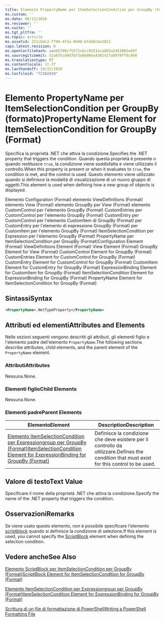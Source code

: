 ```yaml
---
title: Elemento PropertyName per ItemSelectionCondition per GroupBy (Format) | Microsoft Docs
ms.custom: ''
ms.date: 09/13/2016
ms.reviewer: ''
ms.suite: ''
ms.tgt_pltfrm: ''
ms.topic: article
ms.assetid: 221cbdc2-f794-4f3a-9d40-bfdd8cba1013
caps.latest.revision: 6
ms.openlocfilehash: aae65789cf5572cbcc9251eca802a2d43065e49f
ms.sourcegitcommit: 52a67bcd9d7bf3e8600ea4302d1fa8970ff9c998
ms.translationtype: MT
ms.contentlocale: it-IT
ms.lasthandoff: 10/15/2019
ms.locfileid: "72362410"
---
```

# <a name="propertyname-element-for-itemselectioncondition-for-groupby-format"></a><span data-ttu-id="736d8-102">Elemento PropertyName per ItemSelectionCondition per GroupBy (formato)</span><span class="sxs-lookup"><span data-stu-id="736d8-102">PropertyName Element for ItemSelectionCondition for GroupBy (Format)</span></span>

<span data-ttu-id="736d8-103">Specifica la proprietà .NET che attiva la condizione.</span><span class="sxs-lookup"><span data-stu-id="736d8-103">Specifies the .NET property that triggers the condition.</span></span> <span data-ttu-id="736d8-104">Quando questa proprietà è presente o quando restituisce `true`, la condizione viene soddisfatta e viene utilizzato il controllo.</span><span class="sxs-lookup"><span data-stu-id="736d8-104">When this property is present or when it evaluates to `true`, the condition is met, and the control is used.</span></span> <span data-ttu-id="736d8-105">Questo elemento viene utilizzato quando si definisce la modalità di visualizzazione di un nuovo gruppo di oggetti.</span><span class="sxs-lookup"><span data-stu-id="736d8-105">This element is used when defining how a new group of objects is displayed.</span></span>

<span data-ttu-id="736d8-106">Elemento Configuration (Format) elemento ViewDefinitions (Format) elemento View (Format) elemento GroupBy per View (Format) elemento CustomControl per l'elemento GroupBy (Format) CustomEntries per CustomControl per l'elemento GroupBy (Format) CustomEntry per CustomControl per l'elemento CustomItem di GroupBy (Format) per CustomEntry per l'elemento di espressione GroupBy (Format) per CustomItem per l'elemento GroupBy (Format) ItemSelectionCondition per Expression per l'elemento GroupBy (Format) PropertyName per ItemSelectionCondition per GroupBy (Format)</span><span class="sxs-lookup"><span data-stu-id="736d8-106">Configuration Element (Format) ViewDefinitions Element (Format) View Element (Format) GroupBy Element for View (Format) CustomControl Element for GroupBy (Format) CustomEntries Element for CustomControl for GroupBy (Format) CustomEntry Element for CustomControl for GroupBy (Format) CustomItem Element for CustomEntry for GroupBy (Format) ExpressionBinding Element for CustomItem for GroupBy (Format) ItemSelectionCondition Element for ExpressionBinding for GroupBy (Format) PropertyName Element for ItemSelectionCondition for GroupBy (Format)</span></span>

## <a name="syntax"></a><span data-ttu-id="736d8-107">Sintassi</span><span class="sxs-lookup"><span data-stu-id="736d8-107">Syntax</span></span>

```xml
<PropertyName>.NetTypeProperty</PropertyName>
```

## <a name="attributes-and-elements"></a><span data-ttu-id="736d8-108">Attributi ed elementi</span><span class="sxs-lookup"><span data-stu-id="736d8-108">Attributes and Elements</span></span>

<span data-ttu-id="736d8-109">Nelle sezioni seguenti vengono descritti gli attributi, gli elementi figlio e l'elemento padre dell'elemento `PropertyName`.</span><span class="sxs-lookup"><span data-stu-id="736d8-109">The following sections describe attributes, child elements, and the parent element of the `PropertyName` element.</span></span>

### <a name="attributes"></a><span data-ttu-id="736d8-110">Attributi</span><span class="sxs-lookup"><span data-stu-id="736d8-110">Attributes</span></span>

<span data-ttu-id="736d8-111">Nessuna.</span><span class="sxs-lookup"><span data-stu-id="736d8-111">None.</span></span>

### <a name="child-elements"></a><span data-ttu-id="736d8-112">Elementi figlio</span><span class="sxs-lookup"><span data-stu-id="736d8-112">Child Elements</span></span>

<span data-ttu-id="736d8-113">Nessuna.</span><span class="sxs-lookup"><span data-stu-id="736d8-113">None.</span></span>

### <a name="parent-elements"></a><span data-ttu-id="736d8-114">Elementi padre</span><span class="sxs-lookup"><span data-stu-id="736d8-114">Parent Elements</span></span>

|<span data-ttu-id="736d8-115">Elemento</span><span class="sxs-lookup"><span data-stu-id="736d8-115">Element</span></span>|<span data-ttu-id="736d8-116">Description</span><span class="sxs-lookup"><span data-stu-id="736d8-116">Description</span></span>|
|-------------|-----------------|
|[<span data-ttu-id="736d8-117">Elemento ItemSelectionCondition per Expressiongroup per GroupBy (Format)</span><span class="sxs-lookup"><span data-stu-id="736d8-117">ItemSelectionCondition Element for ExpressionBinding for GroupBy (Format)</span></span>](./itemselectioncondition-element-for-expressionbinding-for-groupby-format.md)|<span data-ttu-id="736d8-118">Definisce la condizione che deve esistere per il controllo da utilizzare.</span><span class="sxs-lookup"><span data-stu-id="736d8-118">Defines the condition that must exist for this control to be used.</span></span>|

## <a name="text-value"></a><span data-ttu-id="736d8-119">Valore di testo</span><span class="sxs-lookup"><span data-stu-id="736d8-119">Text Value</span></span>

<span data-ttu-id="736d8-120">Specificare il nome della proprietà .NET che attiva la condizione.</span><span class="sxs-lookup"><span data-stu-id="736d8-120">Specify the name of the .NET property that triggers the condition.</span></span>

## <a name="remarks"></a><span data-ttu-id="736d8-121">Osservazioni</span><span class="sxs-lookup"><span data-stu-id="736d8-121">Remarks</span></span>

<span data-ttu-id="736d8-122">Se viene usato questo elemento, non è possibile specificare l'elemento [scriptblock](./scriptblock-element-for-itemselectioncondition-for-groupby-format.md) quando si definisce la condizione di selezione.</span><span class="sxs-lookup"><span data-stu-id="736d8-122">If this element is used, you cannot specify the [ScriptBlock](./scriptblock-element-for-itemselectioncondition-for-groupby-format.md) element when defining the selection condition.</span></span>

## <a name="see-also"></a><span data-ttu-id="736d8-123">Vedere anche</span><span class="sxs-lookup"><span data-stu-id="736d8-123">See Also</span></span>

[<span data-ttu-id="736d8-124">Elemento ScriptBlock per ItemSelectionCondition per GroupBy (Format)</span><span class="sxs-lookup"><span data-stu-id="736d8-124">ScriptBlock Element for ItemSelectionCondition for GroupBy (Format)</span></span>](./scriptblock-element-for-itemselectioncondition-for-groupby-format.md)

[<span data-ttu-id="736d8-125">Elemento ItemSelectionCondition per Expressiongroup per GroupBy (Format)</span><span class="sxs-lookup"><span data-stu-id="736d8-125">ItemSelectionCondition Element for ExpressionBinding for GroupBy (Format)</span></span>](./itemselectioncondition-element-for-expressionbinding-for-groupby-format.md)

[<span data-ttu-id="736d8-126">Scrittura di un file di formattazione di PowerShell</span><span class="sxs-lookup"><span data-stu-id="736d8-126">Writing a PowerShell Formatting File</span></span>](./writing-a-powershell-formatting-file.md)
